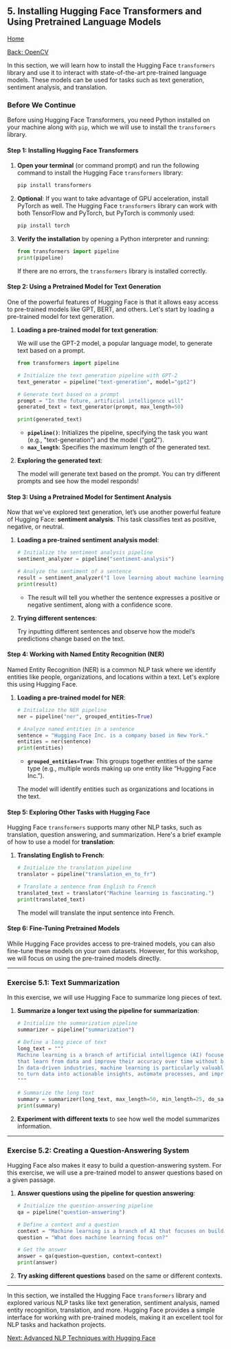 ## 5. Installing Hugging Face Transformers and Using Pretrained Language Models

[Home](README.md)

[Back: OpenCV](04_opencv.md)

In this section, we will learn how to install the Hugging Face `transformers` library and use it to interact with state-of-the-art pre-trained language models. These models can be used for tasks such as text generation, sentiment analysis, and translation.

### Before We Continue

Before using Hugging Face Transformers, you need Python installed on your machine along with `pip`, which we will use to install the `transformers` library.

#### Step 1: Installing Hugging Face Transformers

1. **Open your terminal** (or command prompt) and run the following command to install the Hugging Face `transformers` library:

   ```bash
   pip install transformers
   ```

2. **Optional**: If you want to take advantage of GPU acceleration, install PyTorch as well. The Hugging Face `transformers` library can work with both TensorFlow and PyTorch, but PyTorch is commonly used:

   ```bash
   pip install torch
   ```

3. **Verify the installation** by opening a Python interpreter and running:

   ```python
   from transformers import pipeline
   print(pipeline)
   ```

   If there are no errors, the `transformers` library is installed correctly.

#### Step 2: Using a Pretrained Model for Text Generation

One of the powerful features of Hugging Face is that it allows easy access to pre-trained models like GPT, BERT, and others. Let's start by loading a pre-trained model for text generation.

1. **Loading a pre-trained model for text generation**:

   We will use the GPT-2 model, a popular language model, to generate text based on a prompt.

   ```python
   from transformers import pipeline

   # Initialize the text generation pipeline with GPT-2
   text_generator = pipeline("text-generation", model="gpt2")

   # Generate text based on a prompt
   prompt = "In the future, artificial intelligence will"
   generated_text = text_generator(prompt, max_length=50)

   print(generated_text)
   ```

   - **`pipeline()`**: Initializes the pipeline, specifying the task you want (e.g., "text-generation") and the model ("gpt2").
   - **`max_length`**: Specifies the maximum length of the generated text.

2. **Exploring the generated text**:

   The model will generate text based on the prompt. You can try different prompts and see how the model responds!

#### Step 3: Using a Pretrained Model for Sentiment Analysis

Now that we’ve explored text generation, let’s use another powerful feature of Hugging Face: **sentiment analysis**. This task classifies text as positive, negative, or neutral.

1. **Loading a pre-trained sentiment analysis model**:

   ```python
   # Initialize the sentiment analysis pipeline
   sentiment_analyzer = pipeline("sentiment-analysis")

   # Analyze the sentiment of a sentence
   result = sentiment_analyzer("I love learning about machine learning!")
   print(result)
   ```

   - The result will tell you whether the sentence expresses a positive or negative sentiment, along with a confidence score.

2. **Trying different sentences**:

   Try inputting different sentences and observe how the model’s predictions change based on the text.

#### Step 4: Working with Named Entity Recognition (NER)

Named Entity Recognition (NER) is a common NLP task where we identify entities like people, organizations, and locations within a text. Let's explore this using Hugging Face.

1. **Loading a pre-trained model for NER**:

   ```python
   # Initialize the NER pipeline
   ner = pipeline("ner", grouped_entities=True)

   # Analyze named entities in a sentence
   sentence = "Hugging Face Inc. is a company based in New York."
   entities = ner(sentence)
   print(entities)
   ```

   - **`grouped_entities=True`**: This groups together entities of the same type (e.g., multiple words making up one entity like “Hugging Face Inc.”).

   The model will identify entities such as organizations and locations in the text.

#### Step 5: Exploring Other Tasks with Hugging Face

Hugging Face `transformers` supports many other NLP tasks, such as translation, question answering, and summarization. Here's a brief example of how to use a model for **translation**:

1. **Translating English to French**:

   ```python
   # Initialize the translation pipeline
   translator = pipeline("translation_en_to_fr")

   # Translate a sentence from English to French
   translated_text = translator("Machine learning is fascinating.")
   print(translated_text)
   ```

   The model will translate the input sentence into French.

#### Step 6: Fine-Tuning Pretrained Models

While Hugging Face provides access to pre-trained models, you can also fine-tune these models on your own datasets. However, for this workshop, we will focus on using the pre-trained models directly.

---

### Exercise 5.1: Text Summarization

In this exercise, we will use Hugging Face to summarize long pieces of text.

1. **Summarize a longer text using the pipeline for summarization**:

   ```python
   # Initialize the summarization pipeline
   summarizer = pipeline("summarization")

   # Define a long piece of text
   long_text = """
   Machine learning is a branch of artificial intelligence (AI) focused on building applications
   that learn from data and improve their accuracy over time without being programmed to do so.
   In data-driven industries, machine learning is particularly valuable because it allows companies
   to turn data into actionable insights, automate processes, and improve decision-making.
   """

   # Summarize the long text
   summary = summarizer(long_text, max_length=50, min_length=25, do_sample=False)
   print(summary)
   ```

2. **Experiment with different texts** to see how well the model summarizes information.

---

### Exercise 5.2: Creating a Question-Answering System

Hugging Face also makes it easy to build a question-answering system. For this exercise, we will use a pre-trained model to answer questions based on a given passage.

1. **Answer questions using the pipeline for question answering**:

   ```python
   # Initialize the question-answering pipeline
   qa = pipeline("question-answering")

   # Define a context and a question
   context = "Machine learning is a branch of AI that focuses on building models that learn from data."
   question = "What does machine learning focus on?"

   # Get the answer
   answer = qa(question=question, context=context)
   print(answer)
   ```

2. **Try asking different questions** based on the same or different contexts.

---

In this section, we installed the Hugging Face `transformers` library and explored various NLP tasks like text generation, sentiment analysis, named entity recognition, translation, and more. Hugging Face provides a simple interface for working with pre-trained models, making it an excellent tool for NLP tasks and hackathon projects.

[Next: Advanced NLP Techniques with Hugging Face](06_advanced_hugging_face.md)
